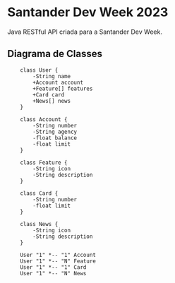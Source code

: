 # Santander Dev Week 2023
Java RESTful API criada para a Santander Dev Week.

## Diagrama de Classes

```classDiagram
    class User {
        -String name
        +Account account
        +Feature[] features
        +Card card
        +News[] news
    }

    class Account {
        -String number
        -String agency
        -float balance
        -float limit
    }

    class Feature {
        -String icon
        -String description
    }

    class Card {
        -String number
        -float limit
    }

    class News {
        -String icon
        -String description
    }

    User "1" *-- "1" Account
    User "1" *-- "N" Feature
    User "1" *-- "1" Card
    User "1" *-- "N" News
```